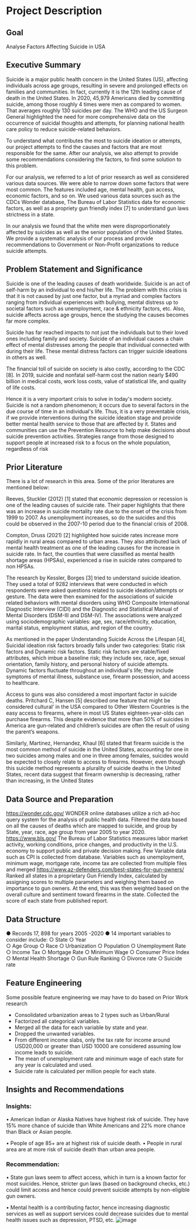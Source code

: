 # Project Description

## Goal
Analyse Factors Affecting Suicide in USA

## Executive Summary

Suicide is a major public health concern in the United States (US), affecting individuals across age groups, resulting in severe and prolonged effects on families and communities. In fact, currently it is the 12th leading cause of death in the United States. In 2020, 45,979 Americans died by committing suicide, among those roughly 4 times were men as compared to women. That averages roughly 130 suicides per day. The WHO and the US Surgeon General highlighted the need for more comprehensive data on the occurrence of suicidal thoughts and attempts, for planning national health care policy to reduce suicide-related behaviors.  

To understand what contributes the most to suicide ideation or attempts, our project attempts to find the causes and factors that are most responsible for the same. After our analysis, we also attempt to provide some recommendations considering the factors, to find some solution to this problem.

For our analysis, we referred to a lot of prior research as well as considered various data sources. We were able to narrow down some factors that were most common. The features included age, mental health, gun access, economic factors, and so on. We used various data sources such as the CDCs Wonder database, The Bureau of Labor Statistics data for economic factors, as well as a propriety gun friendly index [7] to understand gun laws strictness in a state.

In our analysis we found that the white men were disproportionately affected by suicides as well as the senior population of the United States. We provide a systematic analysis of our process and provide recommendations to Government or Non-Profit organizations to reduce suicide attempts.

## Problem Statement and Significance

Suicide is one of the leading causes of death worldwide. Suicide is an act of self-harm by an individual to end his/her life. The problem with this crisis is that it is not caused by just one factor, but a myriad and complex factors ranging from individual experiences with bullying, mental distress up to societal factors such as unemployment, race & ethnicity factors, etc. Also, suicide affects across age groups, hence the studying the causes becomes far more complex.

Suicide has far reached impacts to not just the individuals but to their loved ones including family and society. Suicide of an individual causes a chain effect of mental distresses among the people that individual connected with during their life. These mental distress factors can trigger suicide ideations in others as well.

The financial toll of suicide on society is also costly, according to the CDC [8]. In 2019, suicide and nonfatal self-harm cost the nation nearly $490 billion in medical costs, work loss costs, value of statistical life, and quality of life costs.

Hence it is a very important crisis to solve in today's modern society. Suicide is not a random phenomenon; it occurs due to several factors in the due course of time in an individual's life. Thus, it is a very preventable crisis, if we provide interventions during the suicide ideation stage and provide better mental health service to those that are affected by it. States and communities can use the Prevention Resource to help make decisions about suicide prevention activities. Strategies range from those designed to support people at increased risk to a focus on the whole population, regardless of risk 

## Prior Literature

There is a lot of research in this area. Some of the prior literatures are mentioned below:

Reeves, Stuckler (2012) [1] stated that economic depression or recession is one of the leading causes of suicide rate. Their paper highlights that there was an increase in suicide mortality rate due to the onset of the crisis from 1999 to 2007. As unemployment increases, so do the suicides and this could be observed in the 2007-10 period due to the financial crisis of 2008.

Compton, Druss (2021) [2] highlighted how suicide rates increase more rapidly in rural areas compared to urban areas. They also attributed lack of mental health treatment as one of the leading causes for the increase in suicide rate. In fact, the counties that were classified as mental health shortage areas (HPSAs), experienced a rise in suicide rates compared to non HPSAs.

The research by Kessler, Borges [3] tried to understand suicide ideation. They used a total of 9282 interviews that were conducted in which respondents were asked questions related to suicide ideation/attempts or gesture. The data were then examined for the associations of suicide related behaviors with mental disorders using WHO Composite International Diagnostic Interview (CIDI) and the Diagnostic and Statistical Manual of Mental Disorders (DSM-III and DSM-IV).  The associations were analyzed using sociodemographic variables: age, sex, race/ethnicity, education, marital status, employment status, and region of the country.

As mentioned in the paper Understanding Suicide Across the Lifespan [4], Suicidal ideation risk factors broadly falls under two categories: Static risk factors and Dynamic risk factors. Static risk factors are stable/fixed attributes, which imbue a baseline risk; they include sex, race, age, sexual orientation, family history, and personal history of suicide attempts.  Dynamic factors fluctuate throughout an individual's life; they include symptoms of mental illness, substance use, firearm possession, and access to healthcare.

Access to guns was also considered a most important factor in suicide deaths. Pritchard C, Hansen [5] described one feature that might be considered cultural’ in the USA compared to Other Western Countries is the easy access to firearms, where in most US States eighteen-year-olds can purchase firearms. This despite evidence that more than 50% of suicides in America are gun-related and children’s suicides are often the result of using the parent’s weapons. 

Similarly, Martinez, Hernandez, Khaul [6] stated that firearm suicide is the most common method of suicide in the United States, accounting for one in two suicides among males and one in three among females, suicides would be expected to closely relate to access to firearms. However, even though this suicide method represents a plurality of suicide deaths in the United States, recent data suggest that firearm ownership is decreasing, rather than increasing, in the United States

## Data Source and Preparation

https://wonder.cdc.gov/
WONDER online databases utilize a rich ad-hoc query system for the analysis of public health data.	Filtered the data based on all the causes of deaths which are mapped to suicide, and group by State, year, race, age group from year 2005 to year 2020.
https://www.bls.gov/
The Bureau of Labor Statistics measures labor market activity, working conditions, price changes, and productivity in the U.S. economy to support public and private decision making.	Few Variable data such as CPI is collected from database. Variables such as unemployment, minimum wage, mortgage rate, income tax are collected from multiple files and merged
 https://www.az-defenders.com/best-states-for-gun-owners/
Ranked all states in a proprietary Gun Friendly Index, calculated by assigning scores to multiple parameters and weighing them based on importance to gun owners. At the end, this was then weighted based on the overall culture and sentiment toward firearms in the state.	Collected the score of each state from published report.

## Data Structure

●	Records 17, 898 for years 2005 -2020
●	14 important variables to consider include: 
○	State
○	Year	
○	Age Group
○	Race
○	Urbanization
○	Population
○	Unemployment Rate
○	Income Tax
○	Mortgage Rate
○	Minimum Wage
○	Consumer Price Index
○	Mental Health Shortage
○	Gun Rule Ranking
○	Divorce rate
○	Suicide rate

## Feature Engineering

Some possible feature engineering we may have to do based on Prior Work research
-	Consolidated urbanization areas to 2 types such as Urban/Rural
-	Factorized all categorical variables.
-	Merged all the data for each variable by state and year.
-	Dropped the unwanted variables.
-	From different income slabs, only the tax rate for income around USD20,000 or greater than USD 10000 are considered assuming low income leads to suicide.
-	The mean of unemployment rate and minimum wage of each state for any year is calculated and used.
-	Suicide rate is calculated per million people for each state.

## Insights and Recommendations

### Insights:
•	American Indian or Alaska Natives have highest risk of suicide. They have 15% more chance of suicide than White Americans and 22% more chance than Black or Asian people. 

•	People of age 85+ are at highest risk of suicide death.
•	People in rural area are at more risk of suicide death than urban area people.


### Recommendation:
•	State gun laws seem to affect access, which in turn is a known factor for most suicides. Hence, stricter gun laws (based on background checks, etc.) could limit access and hence could prevent suicide attempts by non-eligible gun owners. 

•	Mental health is a contributing factor, hence increasing diagnostic services as well as support services could decrease suicides due to mental health issues such as depression, PTSD, etc.
![image](https://user-images.githubusercontent.com/97752840/227057964-6e7d9fd0-1031-44f3-be63-9adb70f59d34.png)
